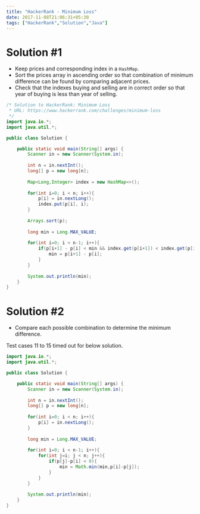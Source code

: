 ```yaml
---
title: "HackerRank - Minimum Loss"
date: 2017-11-08T21:06:31+05:30
tags: ["HackerRank","Solution","Java"]
---
```


# Solution #1
- Keep prices and corresponding index in a `HashMap`.
- Sort the prices array in ascending order so that combination of minimum difference can be found by comparing adjacent prices.
- Check that the indexes buying and selling are in correct order so that year of buying is less than year of selling.

```java
/* Solution to HackerRank: Minimum Loss
 * URL: https://www.hackerrank.com/challenges/minimum-loss
 */
import java.io.*;
import java.util.*;

public class Solution {

    public static void main(String[] args) {
        Scanner in = new Scanner(System.in);
        
        int n = in.nextInt();
        long[] p = new long[n];
        
        Map<Long,Integer> index = new HashMap<>();
        
        for(int i=0; i < n; i++){
            p[i] = in.nextLong();
            index.put(p[i], i);
        }
        
        Arrays.sort(p);
        
        long min = Long.MAX_VALUE;
        
        for(int i=0; i < n-1; i++){
            if(p[i+1] - p[i] < min && index.get(p[i+1]) < index.get(p[i])){
                min = p[i+1] - p[i];
            }
        }
        
        System.out.println(min);
    }
}
```

# Solution #2
- Compare each possible combination to determine the minimum difference.

Test cases 11 to 15 timed out for below solution.

```java
import java.io.*;
import java.util.*;

public class Solution {

    public static void main(String[] args) {
        Scanner in = new Scanner(System.in);
        
        int n = in.nextInt();
        long[] p = new long[n];
        
        for(int i=0; i < n; i++){
            p[i] = in.nextLong();
        }
        
        long min = Long.MAX_VALUE;
        
        for(int i=0; i < n-1; i++){
            for(int j=i; j < n; j++){
                if(p[j]-p[i] < 0){
                    min = Math.min(min,p[i]-p[j]);
                }
            }
        }
        
        System.out.println(min);
    }
}
```